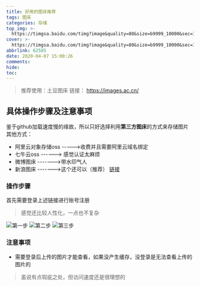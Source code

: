 ```yaml
---
title: 好用的图床推荐
tags: 图床
categories: 存储
top_img: >-
  https://timgsa.baidu.com/timg?image&quality=80&size=b9999_10000&sec=1586252799467&di=6edd4414020bb5e26e8bd61f282de0f6&imgtype=0&src=http%3A%2F%2Fww1.sinaimg.cn%2Flarge%2F005BYqpgly1fu2ltqeu9lj30q90a2ar0.jpg
cover: >-
  https://timgsa.baidu.com/timg?image&quality=80&size=b9999_10000&sec=1586252799467&di=6edd4414020bb5e26e8bd61f282de0f6&imgtype=0&src=http%3A%2F%2Fww1.sinaimg.cn%2Flarge%2F005BYqpgly1fu2ltqeu9lj30q90a2ar0.jpg
abbrlink: 62585
date: 2020-04-07 15:00:26
comments:
hide:
toc:
---
```

> 推荐使用：土豆图床
> 链接： https://images.ac.cn/

## 具体操作步骤及注意事项

鉴于github加载速度慢的缘故，所以只好选择利用**第三方图床**的方式来存储图片
其他方式：
* 阿里云对象存储oss   ----->收费并且需要阿里云域名绑定
* 七牛云oss         ------> 感觉认证太麻烦
* 微博图床          ------->带水印气人
* 新浪图床          ------->这个还可以（推荐） 
[链接](https://jerryc.me/posts/d786a301/)

### 操作步骤
首先需要登录上述链接进行账号注册
> 感觉还比较人性化，一点也不复杂

![第一步](https://ae01.alicdn.com/kf/H22952a4d69184e698f7beb11fe577a6dK.png)
![第二步](https://ae01.alicdn.com/kf/H8784686c22ea4e8985f35e61c6a52788B.png)
![第三步](https://ae01.alicdn.com/kf/H925eb026b6d14b75bd1a6613bc03b872e.png)

### 注意事项
* 需要登录后上传的图片才能查看，如果没产生缓存，没登录是无法查看上传的图片的

> 虽说有点瑕疵之处，但访问速度还是很理想的